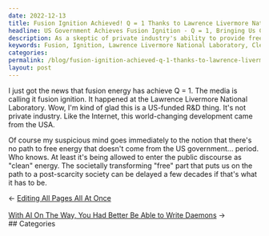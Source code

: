 ```yaml
---
date: 2022-12-13
title: Fusion Ignition Achieved! Q = 1 Thanks to Lawrence Livermore National Laboratory
headline: US Government Achieves Fusion Ignition - Q = 1, Bringing Us Closer to a Post-Scarcity Society!
description: As a skeptic of private industry's ability to provide free energy, I'm thrilled that the US government funded the successful fusion ignition at Lawrence Livermore National Laboratory on December 13th, 2022. This clean energy could potentially lead to a post-scarcity society, although it will take some time to get there. Join me as I explore this exciting development and its implications.
keywords: Fusion, Ignition, Lawrence Livermore National Laboratory, Clean Energy, Post-Scarcity Society, US Government, Private Industry, Free Energy
categories: 
permalink: /blog/fusion-ignition-achieved-q-1-thanks-to-lawrence-livermore-national-laboratory/
layout: post
---
```



I just got the news that fusion energy has achieve Q = 1. The media is calling
it fusion ignition. It happened at the Lawrence Livermore National Laboratory.
Wow, I'm kind of glad this is a US-funded R&D thing. It's not private industry.
Like the Internet, this world-changing development came from the USA.

Of course my suspicious mind goes immediately to the notion that there's no
path to free energy that doesn't come from the US government... period. Who
knows. At least it's being allowed to enter the public discourse as "clean"
energy. The societally transforming "free" part that puts us on the path to a
post-scarcity society can be delayed a few decades if that's what it has to be.


<div class="arrow-links"><div class="post-nav-prev"><span class="arrow">&larr;&nbsp;</span><a href="/blog/editing-all-pages-all-at-once/">Editing All Pages All At Once</a></div> &nbsp; <div class="post-nav-next"><a href="/blog/with-ai-on-the-way-you-had-better-be-able-to-write-daemons/">With AI On The Way, You Had Better Be Able to Write Daemons</a><span class="arrow">&nbsp;&rarr;</span></div></div>
## Categories

<ul></ul>